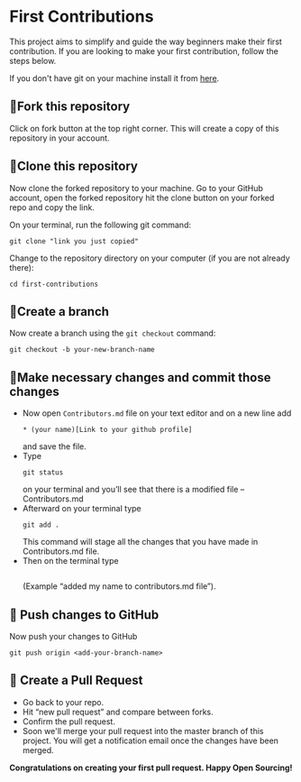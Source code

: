 # First Contributions

This project aims to simplify and guide the way beginners make their first contribution. If you are looking to make your first contribution, follow the steps below.

If you don't have git on your machine install it from [here](https://git-scm.com/downloads).

## 📌Fork this repository
Click on fork button at the top right corner. This will create a copy of this repository in your account.

## 📌Clone this repository
Now clone the forked repository to your machine. Go to your GitHub account, open the forked repository hit the clone button on your forked repo and copy the link.

On your terminal, run the following git command:
  ```
  git clone "link you just copied"
  ```
Change to the repository directory on your computer (if you are not already there):
  ```
  cd first-contributions
  ```
## 📌Create a branch
Now create a branch using the `git checkout` command:
  ```
  git checkout -b your-new-branch-name
  ```
 
## 📌Make necessary changes and commit those changes
* Now open `Contributors.md` file on your text editor and on a new line add 
  ```
  * (your name)[Link to your github profile] 
  ```
  and save the file.
* Type 
  ```
  git status
  ``` 
  on your terminal and you’ll see that there is a modified file – Contributors.md
* Afterward on your terminal type 
  ```
  git add .
  ```
  This command will stage all the changes that you have made in Contributors.md file.
* Then on the terminal type 
  ```git commit -m “type a message" 
  ```
  (Example “added my name to contributors.md file”).
  
## 📌 Push changes to GitHub
Now push your changes to GitHub
  ```
  git push origin <add-your-branch-name>
  ```
  
## 📌 Create a Pull Request
* Go back to your repo.
* Hit “new pull request” and compare between forks.
* Confirm the pull request.
* Soon we'll merge your pull request into the master branch of this project. You will get a notification email once the changes have been merged.

**Congratulations on creating your first pull request. Happy Open Sourcing!**
